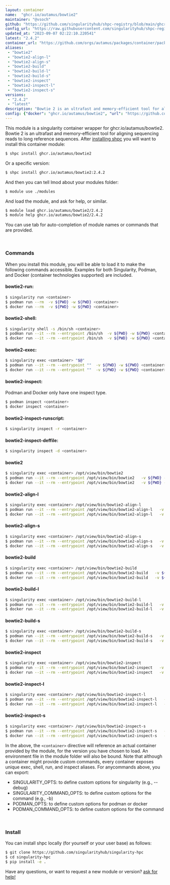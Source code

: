 ```yaml
---
layout: container
name:  "ghcr.io/autamus/bowtie2"
maintainer: "@vsoch"
github: "https://github.com/singularityhub/shpc-registry/blob/main/ghcr.io/autamus/bowtie2/container.yaml"
config_url: "https://raw.githubusercontent.com/singularityhub/shpc-registry/main/ghcr.io/autamus/bowtie2/container.yaml"
updated_at: "2023-09-07 02:22:10.220541"
latest: "2.4.2"
container_url: "https://github.com/orgs/autamus/packages/container/package/bowtie2"
aliases:
 - "bowtie2"
 - "bowtie2-align-l"
 - "bowtie2-align-s"
 - "bowtie2-build"
 - "bowtie2-build-l"
 - "bowtie2-build-s"
 - "bowtie2-inspect"
 - "bowtie2-inspect-l"
 - "bowtie2-inspect-s"
versions:
 - "2.4.2"
 - "latest"
description: "Bowtie 2 is an ultrafast and memory-efficient tool for aligning sequencing reads to long reference sequences."
config: {"docker": "ghcr.io/autamus/bowtie2", "url": "https://github.com/orgs/autamus/packages/container/package/bowtie2", "maintainer": "@vsoch", "description": "Bowtie 2 is an ultrafast and memory-efficient tool for aligning sequencing reads to long reference sequences.", "latest": {"2.4.2": "sha256:edf4727dcdcd056dcad3f779cb368634c5f474a83b697c510c6f1dd40c44e4da"}, "tags": {"2.4.2": "sha256:edf4727dcdcd056dcad3f779cb368634c5f474a83b697c510c6f1dd40c44e4da", "latest": "sha256:edf4727dcdcd056dcad3f779cb368634c5f474a83b697c510c6f1dd40c44e4da"}, "aliases": {"bowtie2": "/opt/view/bin/bowtie2", "bowtie2-align-l": "/opt/view/bin/bowtie2-align-l", "bowtie2-align-s": "/opt/view/bin/bowtie2-align-s", "bowtie2-build": "/opt/view/bin/bowtie2-build", "bowtie2-build-l": "/opt/view/bin/bowtie2-build-l", "bowtie2-build-s": "/opt/view/bin/bowtie2-build-s", "bowtie2-inspect": "/opt/view/bin/bowtie2-inspect", "bowtie2-inspect-l": "/opt/view/bin/bowtie2-inspect-l", "bowtie2-inspect-s": "/opt/view/bin/bowtie2-inspect-s"}}
---
```


This module is a singularity container wrapper for ghcr.io/autamus/bowtie2.
Bowtie 2 is an ultrafast and memory-efficient tool for aligning sequencing reads to long reference sequences.
After [installing shpc](#install) you will want to install this container module:


```bash
$ shpc install ghcr.io/autamus/bowtie2
```

Or a specific version:

```bash
$ shpc install ghcr.io/autamus/bowtie2:2.4.2
```

And then you can tell lmod about your modules folder:

```bash
$ module use ./modules
```

And load the module, and ask for help, or similar.

```bash
$ module load ghcr.io/autamus/bowtie2/2.4.2
$ module help ghcr.io/autamus/bowtie2/2.4.2
```

You can use tab for auto-completion of module names or commands that are provided.

<br>

### Commands

When you install this module, you will be able to load it to make the following commands accessible.
Examples for both Singularity, Podman, and Docker (container technologies supported) are included.

#### bowtie2-run:

```bash
$ singularity run <container>
$ podman run --rm  -v ${PWD} -w ${PWD} <container>
$ docker run --rm  -v ${PWD} -w ${PWD} <container>
```

#### bowtie2-shell:

```bash
$ singularity shell -s /bin/sh <container>
$ podman run --it --rm --entrypoint /bin/sh  -v ${PWD} -w ${PWD} <container>
$ docker run --it --rm --entrypoint /bin/sh  -v ${PWD} -w ${PWD} <container>
```

#### bowtie2-exec:

```bash
$ singularity exec <container> "$@"
$ podman run --it --rm --entrypoint ""  -v ${PWD} -w ${PWD} <container> "$@"
$ docker run --it --rm --entrypoint ""  -v ${PWD} -w ${PWD} <container> "$@"
```

#### bowtie2-inspect:

Podman and Docker only have one inspect type.

```bash
$ podman inspect <container>
$ docker inspect <container>
```

#### bowtie2-inspect-runscript:

```bash
$ singularity inspect -r <container>
```

#### bowtie2-inspect-deffile:

```bash
$ singularity inspect -d <container>
```


#### bowtie2

```bash
$ singularity exec <container> /opt/view/bin/bowtie2
$ podman run --it --rm --entrypoint /opt/view/bin/bowtie2   -v ${PWD} -w ${PWD} <container> -c " $@"
$ docker run --it --rm --entrypoint /opt/view/bin/bowtie2   -v ${PWD} -w ${PWD} <container> -c " $@"
```


#### bowtie2-align-l

```bash
$ singularity exec <container> /opt/view/bin/bowtie2-align-l
$ podman run --it --rm --entrypoint /opt/view/bin/bowtie2-align-l   -v ${PWD} -w ${PWD} <container> -c " $@"
$ docker run --it --rm --entrypoint /opt/view/bin/bowtie2-align-l   -v ${PWD} -w ${PWD} <container> -c " $@"
```


#### bowtie2-align-s

```bash
$ singularity exec <container> /opt/view/bin/bowtie2-align-s
$ podman run --it --rm --entrypoint /opt/view/bin/bowtie2-align-s   -v ${PWD} -w ${PWD} <container> -c " $@"
$ docker run --it --rm --entrypoint /opt/view/bin/bowtie2-align-s   -v ${PWD} -w ${PWD} <container> -c " $@"
```


#### bowtie2-build

```bash
$ singularity exec <container> /opt/view/bin/bowtie2-build
$ podman run --it --rm --entrypoint /opt/view/bin/bowtie2-build   -v ${PWD} -w ${PWD} <container> -c " $@"
$ docker run --it --rm --entrypoint /opt/view/bin/bowtie2-build   -v ${PWD} -w ${PWD} <container> -c " $@"
```


#### bowtie2-build-l

```bash
$ singularity exec <container> /opt/view/bin/bowtie2-build-l
$ podman run --it --rm --entrypoint /opt/view/bin/bowtie2-build-l   -v ${PWD} -w ${PWD} <container> -c " $@"
$ docker run --it --rm --entrypoint /opt/view/bin/bowtie2-build-l   -v ${PWD} -w ${PWD} <container> -c " $@"
```


#### bowtie2-build-s

```bash
$ singularity exec <container> /opt/view/bin/bowtie2-build-s
$ podman run --it --rm --entrypoint /opt/view/bin/bowtie2-build-s   -v ${PWD} -w ${PWD} <container> -c " $@"
$ docker run --it --rm --entrypoint /opt/view/bin/bowtie2-build-s   -v ${PWD} -w ${PWD} <container> -c " $@"
```


#### bowtie2-inspect

```bash
$ singularity exec <container> /opt/view/bin/bowtie2-inspect
$ podman run --it --rm --entrypoint /opt/view/bin/bowtie2-inspect   -v ${PWD} -w ${PWD} <container> -c " $@"
$ docker run --it --rm --entrypoint /opt/view/bin/bowtie2-inspect   -v ${PWD} -w ${PWD} <container> -c " $@"
```


#### bowtie2-inspect-l

```bash
$ singularity exec <container> /opt/view/bin/bowtie2-inspect-l
$ podman run --it --rm --entrypoint /opt/view/bin/bowtie2-inspect-l   -v ${PWD} -w ${PWD} <container> -c " $@"
$ docker run --it --rm --entrypoint /opt/view/bin/bowtie2-inspect-l   -v ${PWD} -w ${PWD} <container> -c " $@"
```


#### bowtie2-inspect-s

```bash
$ singularity exec <container> /opt/view/bin/bowtie2-inspect-s
$ podman run --it --rm --entrypoint /opt/view/bin/bowtie2-inspect-s   -v ${PWD} -w ${PWD} <container> -c " $@"
$ docker run --it --rm --entrypoint /opt/view/bin/bowtie2-inspect-s   -v ${PWD} -w ${PWD} <container> -c " $@"
```



In the above, the `<container>` directive will reference an actual container provided
by the module, for the version you have chosen to load. An environment file in the
module folder will also be bound. Note that although a container
might provide custom commands, every container exposes unique exec, shell, run, and
inspect aliases. For anycommands above, you can export:

 - SINGULARITY_OPTS: to define custom options for singularity (e.g., --debug)
 - SINGULARITY_COMMAND_OPTS: to define custom options for the command (e.g., -b)
 - PODMAN_OPTS: to define custom options for podman or docker
 - PODMAN_COMMAND_OPTS: to define custom options for the command

<br>

### Install

You can install shpc locally (for yourself or your user base) as follows:

```bash
$ git clone https://github.com/singularityhub/singularity-hpc
$ cd singularity-hpc
$ pip install -e .
```

Have any questions, or want to request a new module or version? [ask for help!](https://github.com/singularityhub/singularity-hpc/issues)